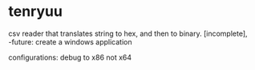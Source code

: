 # tenryuu
csv reader that translates string to hex, and then to binary. [incomplete], <br>
-future: create a windows application

configurations: debug to x86 not x64
